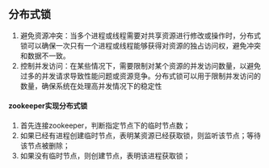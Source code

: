 ## 分布式锁

1. 避免资源冲突：当多个进程或线程需要对共享资源进行修改或操作时，分布式锁可以确保一次只有一个进程或线程能够获得对资源的独占访问权，避免冲突和数据不一致。
2. 控制并发访问：在某些情况下，需要限制对某个资源的并发访问数量，以避免过多的并发请求导致性能问题或资源竞争。分布式锁可以用于限制并发访问的数量，确保系统在处理高并发情况下的稳定性

#### zookeeper实现分布式锁

1. 首先连接zookeeper，判断指定节点下的临时节点数；
2. 如果已经有进程创建临时节点，表明某资源已经获取锁，则监听该节点；等待该节点被删除；
3. 如果没有临时节点，则创建节点，表明该进程获取锁；



